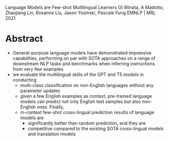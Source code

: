 Language Models are Few-shot Multilingual Learners
GI Winata, A Madotto, Zhaojiang Lin, Rosanne Liu, Jason Yosinski, Pascale Fung
EMNLP | MRL 2021

# Abstract

* General-purpose language models have demonstrated impressive capabilities,
  performing on par with SOTA approaches on a range of downstream NLP tasks and
  benchmarks when inferring instructions from very few examples
* we evaluate the multilingual skills of the GPT and T5 models in conducting
  * multi-class classification on non-English languages without any parameter
    updates
  * given a few English examples as context, pre-trained language models can
    predict not only English test samples but also non-English ones. Finally,
  * in-context few-shot cross-lingual prediction results of language models are
    * significantly better than random prediction, and they are
    * competitive compared to the existing SOTA cross-lingual models and
      translation models
